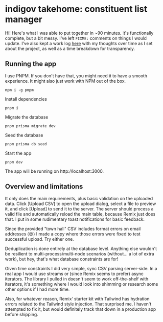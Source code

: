 # indigov takehome: constituent list manager

Hi! Here's what I was able to put together in ~90 minutes. It's functionally complete, but a bit messy. I've left `FIXME:` comments on things I would update. I've also kept a work log [here](./WORKLOG.md) with my thoughts over time as I set about the project, as well as a time breakdown for transparency.

## Running the app

I use PNPM. If you don't have that, you might need it to have a smooth experience. It might also just work with NPM out of the box.

```
npm i -g pnpm
```

Install dependencies

```
pnpm i
```

Migrate the database

```
pnpm prisma migrate dev
```

Seed the database

```
pnpm prisma db seed
```

Start the app

```
pnpm dev
```

The app will be running on http://localhost:3000.

## Overview and limitations

It only does the main requirements, plus basic validation on the uploaded data. Click [Upload CSV] to open the upload dialog, select a file to preview it, and click [Upload] to send it to the server. The server should process a valid file and automatically reload the main table, because Remix just does that. I put in some rudimentary toast notifications for basic feedback.

Since the provided "town hall" CSV includes format errors on email addresses (😉) I made a copy where those errors were fixed to test successful upload. Try either one.

Deduplication is done entirely at the database level. Anything else wouldn't be resilient to multi-process/multi-node scenarios (without... a lot of extra work), but hey, that's what database constraints are for!

Given time constraints I did very simple, sync CSV parsing server-side. In a real app I would use streams or (since Remix seems to prefer) async iterators. The library I pulled in doesn't seem to work off-the-shelf with iterators, it's something where I would look into shimming or research some other options if I had more time.

Also, for whatever reason, Remix' starter kit with Tailwind has hydration errors related to the Tailwind style injection. That surprised me. I haven't attempted to fix it, but would definitely track that down in a production app before shipping.
